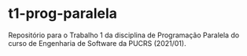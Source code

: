 # t1-prog-paralela
Repositório para o Trabalho 1 da disciplina de Programação Paralela do curso de Engenharia de Software da PUCRS (2021/01).
